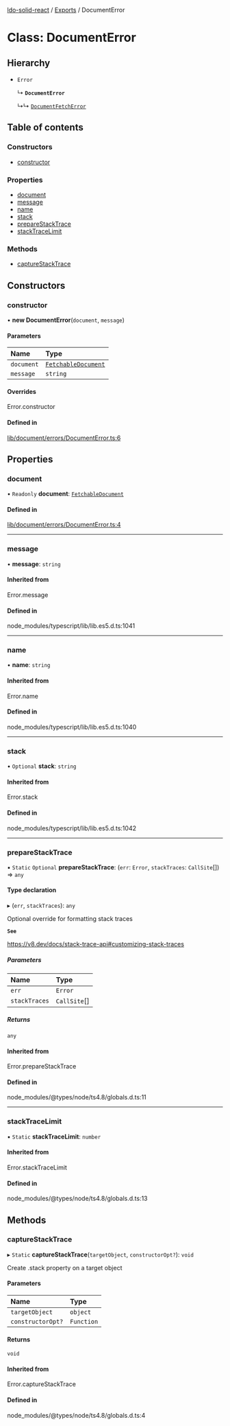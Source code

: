 [ldo-solid-react](../README.md) / [Exports](../modules.md) / DocumentError

# Class: DocumentError

## Hierarchy

- `Error`

  ↳ **`DocumentError`**

  ↳↳ [`DocumentFetchError`](DocumentFetchError.md)

## Table of contents

### Constructors

- [constructor](DocumentError.md#constructor)

### Properties

- [document](DocumentError.md#document)
- [message](DocumentError.md#message)
- [name](DocumentError.md#name)
- [stack](DocumentError.md#stack)
- [prepareStackTrace](DocumentError.md#preparestacktrace)
- [stackTraceLimit](DocumentError.md#stacktracelimit)

### Methods

- [captureStackTrace](DocumentError.md#capturestacktrace)

## Constructors

### constructor

• **new DocumentError**(`document`, `message`)

#### Parameters

| Name | Type |
| :------ | :------ |
| `document` | [`FetchableDocument`](FetchableDocument.md) |
| `message` | `string` |

#### Overrides

Error.constructor

#### Defined in

[lib/document/errors/DocumentError.ts:6](https://github.com/o-development/ldo-solid-react/blob/04d2e11/lib/document/errors/DocumentError.ts#L6)

## Properties

### document

• `Readonly` **document**: [`FetchableDocument`](FetchableDocument.md)

#### Defined in

[lib/document/errors/DocumentError.ts:4](https://github.com/o-development/ldo-solid-react/blob/04d2e11/lib/document/errors/DocumentError.ts#L4)

___

### message

• **message**: `string`

#### Inherited from

Error.message

#### Defined in

node_modules/typescript/lib/lib.es5.d.ts:1041

___

### name

• **name**: `string`

#### Inherited from

Error.name

#### Defined in

node_modules/typescript/lib/lib.es5.d.ts:1040

___

### stack

• `Optional` **stack**: `string`

#### Inherited from

Error.stack

#### Defined in

node_modules/typescript/lib/lib.es5.d.ts:1042

___

### prepareStackTrace

▪ `Static` `Optional` **prepareStackTrace**: (`err`: `Error`, `stackTraces`: `CallSite`[]) => `any`

#### Type declaration

▸ (`err`, `stackTraces`): `any`

Optional override for formatting stack traces

**`See`**

https://v8.dev/docs/stack-trace-api#customizing-stack-traces

##### Parameters

| Name | Type |
| :------ | :------ |
| `err` | `Error` |
| `stackTraces` | `CallSite`[] |

##### Returns

`any`

#### Inherited from

Error.prepareStackTrace

#### Defined in

node_modules/@types/node/ts4.8/globals.d.ts:11

___

### stackTraceLimit

▪ `Static` **stackTraceLimit**: `number`

#### Inherited from

Error.stackTraceLimit

#### Defined in

node_modules/@types/node/ts4.8/globals.d.ts:13

## Methods

### captureStackTrace

▸ `Static` **captureStackTrace**(`targetObject`, `constructorOpt?`): `void`

Create .stack property on a target object

#### Parameters

| Name | Type |
| :------ | :------ |
| `targetObject` | `object` |
| `constructorOpt?` | `Function` |

#### Returns

`void`

#### Inherited from

Error.captureStackTrace

#### Defined in

node_modules/@types/node/ts4.8/globals.d.ts:4
